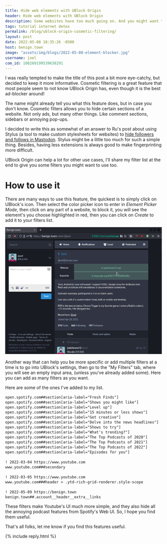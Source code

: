 ```yaml
---
title: Hide web elements with UBlock Origin
header: Hide web elements with UBlock Origin
description: Some websites have too much going on. And you might want to use extensions to simplify them, but you might just be able to do it using current ad-blocker
tags: tutorial internet detox
permalink: /blog/ublock-origin-cosmetic-filtering/
layout: post
date: 2022-05-08 18:35:26 -0500
host: benign.town
image: "assets/img/blogs/2022-05-08-element-blocker.jpg"
username: joel
com_id: 108269199539638291
---
```


I was really tempted to make the title of this post a bit more eye-catchy, but decided to keep it more informative. Cosmetic filtering is a great feature that most people seem to not know UBlock Origin has, even though it is the best ad-blocker around!

The name might already tell you what this feature does, but in case you don't know. Cosmetic filters allows you to hide certain sections of a website. Not only ads, but many other things. Like comment sections, sidebars or annoying pop-ups.

I decided to write this as somewhat of an answer to Ru's post about using Stylus (a tool to make custom stylesheets for websites) to [hide followers and follows in Mastodon](https://rusingh.com/hide-followers-following-on-mastodons-web-ui/). Stylus might be a little too much for such a simple thing. Besides, having less extensions is always good to make fingerprinting more difficult. 

UBlock Origin can help a lot for other use cases, I'll share my filter list at the end to give you some filters you might want to use too.

# How to use it

There are many ways to use this feature, the quickest is to simply click on UBlock's icon. Then select the color picker icon to enter in *Element Picker Mode*, then click on any part of a website, to block it, you will see the element's you choose highlighted in red, then you can click on *Create* to add it to your filters list.

![Element picker](/assets/img/blogs/2022-05-08-elementpicker.gif)

Another way that can help you be more specific or add multiple filters at a time is to go into UBlock's settings, then go to the "My Filters" tab, where you will see an empty input area, (unless you've already added some). Here you can add as many filters as you want.

Here are some of the ones I've added to my list.

```
open.spotify.com##section[aria-label="Fresh Finds"]
open.spotify.com##section[aria-label="Shows you might like"]
open.spotify.com##section[aria-label="Level up"]
open.spotify.com##section[aria-label="15 minutes or less shows"]
open.spotify.com##section[aria-label="Get creative"]
open.spotify.com##section[aria-label="Delve into the news headlines"]
open.spotify.com##section[aria-label="Shows to try"]
open.spotify.com##section[aria-label="What's trending?"]
open.spotify.com##section[aria-label="The Top Podcasts of 2020"]
open.spotify.com##section[aria-label="The Top Podcasts of 2021"]
open.spotify.com##section[aria-label="The Top Podcasts of 2022"]
open.spotify.com##section[aria-label="Episodes for you"]

! 2022-03-04 https://www.youtube.com
www.youtube.com###secondary

! 2022-03-05 https://www.youtube.com
www.youtube.com###header > .ytd-rich-grid-renderer.style-scope

! 2022-05-09 https://benign.town
benign.town##.account__header__extra__links

```

These filters make Youtube's UI much more simple, and they also hide all the annoying podcast features from Spotify's Web UI. So, I hope you find them useful.

That's all folks, let me know if you find this features useful.

{% include reply.html %}
